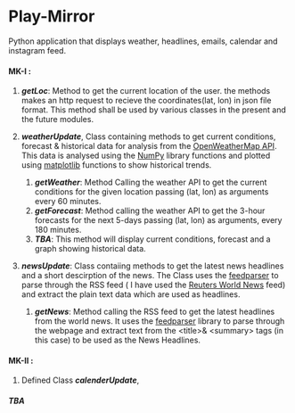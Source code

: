 # Play-Mirror
Python application that displays weather, headlines, emails, calendar and instagram feed. 

#### MK-I : 
1. ***getLoc***: Method to get the current location of the user. the methods makes an http request to recieve the coordinates(lat, lon) in json file format. This method shall be used by various classes in the present and the future modules.

2. ***weatherUpdate***, Class containing methods to get current conditions, forecast & historical data for analysis from the [OpenWeatherMap API](https://openweathermap.org/api). This data is analysed using the [NumPy](http://www.numpy.org/) library functions and plotted using [matplotlib](https://matplotlib.org/) functions to show historical trends.

    1. ***getWeather***: Method Calling the weather API to get the current conditions for the given location passing (lat, lon) as arguments every 60 minutes.
    2. ***getForecast***: Method calling the weather API to get the 3-hour forecasts for the next 5-days passing (lat, lon) as arguments, every 180 minutes.
    3. ***TBA***: This method will display current conditions, forecast and a graph showing historical data.

3. ***newsUpdate***: Class contaiing methods to get the latest news headlines and a short descirption of the news. The Class uses the  [feedparser](https://pypi.org/project/feedparser/) to parse through the RSS feed ( I have used the [Reuters World News](http://feeds.reuters.com/Reuters/worldNews) feed) and extract the plain text data which are used as headlines.

   1. ***getNews***: Method calling the RSS feed to get the latest headlines from the world news. It uses the [feedparser](https://pypi.org/project/feedparser/) library to parse through the webpage and extract text from the \<title>& \<summary> tags (in this case) to be used as the News Headlines.
   
   
#### MK-II : 
1. Defined Class ***calenderUpdate***, 



##### TBA

